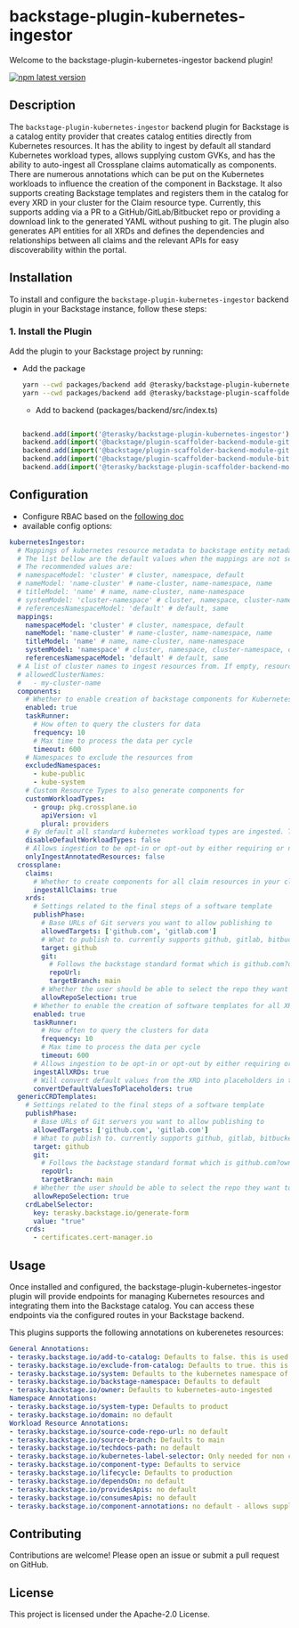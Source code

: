 # backstage-plugin-kubernetes-ingestor

Welcome to the backstage-plugin-kubernetes-ingestor backend plugin!

[![npm latest version](https://img.shields.io/npm/v/@terasky/backstage-plugin-kubernetes-ingestor/latest.svg)](https://www.npmjs.com/package/@terasky/backstage-plugin-kubernetes-ingestor)

## Description

The `backstage-plugin-kubernetes-ingestor` backend plugin for Backstage is a catalog entity provider that creates catalog entities directly from Kubernetes resources. It has the ability to ingest by default all standard Kubernetes workload types, allows supplying custom GVKs, and has the ability to auto-ingest all Crossplane claims automatically as components. There are numerous annotations which can be put on the Kubernetes workloads to influence the creation of the component in Backstage. It also supports creating Backstage templates and registers them in the catalog for every XRD in your cluster for the Claim resource type. Currently, this supports adding via a PR to a GitHub/GitLab/Bitbucket repo or providing a download link to the generated YAML without pushing to git. The plugin also generates API entities for all XRDs and defines the dependencies and relationships between all claims and the relevant APIs for easy discoverability within the portal.

## Installation

To install and configure the `backstage-plugin-kubernetes-ingestor` backend plugin in your Backstage instance, follow these steps:

### 1. Install the Plugin

Add the plugin to your Backstage project by running:

* Add the package
  ```bash
  yarn --cwd packages/backend add @terasky/backstage-plugin-kubernetes-ingestor
  yarn --cwd packages/backend add @terasky/backstage-plugin-scaffolder-backend-module-terasky-utils
  ```
  * Add to backend (packages/backend/src/index.ts)
  ```javascript
  
  backend.add(import('@terasky/backstage-plugin-kubernetes-ingestor'));
  backend.add(import('@backstage/plugin-scaffolder-backend-module-github'));
  backend.add(import('@backstage/plugin-scaffolder-backend-module-gitlab'));
  backend.add(import('@backstage/plugin-scaffolder-backend-module-bitbucket'));
  backend.add(import('@terasky/backstage-plugin-scaffolder-backend-module-terasky-utils'));
  ```

## Configuration
* Configure RBAC based on the [following doc](./K8S_RBAC.md)
* available config options:
```yaml
kubernetesIngestor:
  # Mappings of kubernetes resource metadata to backstage entity metadata 
  # The list bellow are the default values when the mappings are not set in the app-config.yaml
  # The recommended values are:
  # namespaceModel: 'cluster' # cluster, namespace, default
  # nameModel: 'name-cluster' # name-cluster, name-namespace, name
  # titleModel: 'name' # name, name-cluster, name-namespace
  # systemModel: 'cluster-namespace' # cluster, namespace, cluster-namespace, default
  # referencesNamespaceModel: 'default' # default, same
  mappings:
    namespaceModel: 'cluster' # cluster, namespace, default
    nameModel: 'name-cluster' # name-cluster, name-namespace, name
    titleModel: 'name' # name, name-cluster, name-namespace
    systemModel: 'namespace' # cluster, namespace, cluster-namespace, default
    referencesNamespaceModel: 'default' # default, same
  # A list of cluster names to ingest resources from. If empty, resources from all clusters under kubernetes.clusterLocatorMethods.clusters will be ingested.
  # allowedClusterNames:
  #   - my-cluster-name
  components:
    # Whether to enable creation of backstage components for Kubernetes workloads
    enabled: true
    taskRunner:
      # How often to query the clusters for data
      frequency: 10
      # Max time to process the data per cycle
      timeout: 600 
    # Namespaces to exclude the resources from
    excludedNamespaces: 
      - kube-public
      - kube-system
    # Custom Resource Types to also generate components for
    customWorkloadTypes:
      - group: pkg.crossplane.io
        apiVersion: v1
        plural: providers
    # By default all standard kubernetes workload types are ingested. This allows you to disable this behavior
    disableDefaultWorkloadTypes: false
    # Allows ingestion to be opt-in or opt-out by either requiring or not a dedicated annotation to ingest a resource (terasky.backstage.io/add-to-catalog or terasky.backstage.io/exclude-from-catalog)
    onlyIngestAnnotatedResources: false
  crossplane:
    claims:
      # Whether to create components for all claim resources in your cluster
      ingestAllClaims: true
    xrds:
      # Settings related to the final steps of a software template
      publishPhase:
        # Base URLs of Git servers you want to allow publishing to
        allowedTargets: ['github.com', 'gitlab.com']
        # What to publish to. currently supports github, gitlab, bitbucket, and YAML (provides a link to download the file)
        target: github
        git:
          # Follows the backstage standard format which is github.com?owner=<REPO OWNER>&repo=<REPO NAME>
          repoUrl: 
          targetBranch: main
        # Whether the user should be able to select the repo they want to push the manifest to or not
        allowRepoSelection: true
      # Whether to enable the creation of software templates for all XRDs
      enabled: true
      taskRunner:
        # How often to query the clusters for data
        frequency: 10
        # Max time to process the data per cycle
        timeout: 600 
      # Allows ingestion to be opt-in or opt-out by either requiring or not a dedicated annotation to ingest a xrd (terasky.backstage.io/add-to-catalog or terasky.backstage.io/exclude-from-catalog)
      ingestAllXRDs: true
      # Will convert default values from the XRD into placeholders in the UI instead of always adding them to the generated manifest.
      convertDefaultValuesToPlaceholders: true
  genericCRDTemplates:
    # Settings related to the final steps of a software template
    publishPhase:
      # Base URLs of Git servers you want to allow publishing to
      allowedTargets: ['github.com', 'gitlab.com']
      # What to publish to. currently supports github, gitlab, bitbucket, and YAML (provides a link to download the file)
      target: github
      git:
        # Follows the backstage standard format which is github.com?owner=<REPO OWNER>&repo=<REPO NAME>
        repoUrl: 
        targetBranch: main
      # Whether the user should be able to select the repo they want to push the manifest to or not
      allowRepoSelection: true
    crdLabelSelector:
      key: terasky.backstage.io/generate-form
      value: "true"
    crds:
      - certificates.cert-manager.io
```

## Usage
Once installed and configured, the backstage-plugin-kubernetes-ingestor plugin will provide endpoints for managing Kubernetes resources and integrating them into the Backstage catalog. You can access these endpoints via the configured routes in your Backstage backend.

This plugins supports the following annotations on kuberenetes resources:
```yaml
General Annotations:
- terasky.backstage.io/add-to-catalog: Defaults to false. this is used when onlyIngestAnnotatedResources is set to true and or when ingestAllXRDs is set to false in the app-config.yaml
- terasky.backstage.io/exclude-from-catalog: Defaults to true. this is used when onlyIngestAnnotatedResources is set to false and or when ingestAllXRDs is set to true in the app-config.yaml
- terasky.backstage.io/system: Defaults to the kubernetes namespace of the resource
- terasky.backstage.io/backstage-namespace: Defaults to default
- terasky.backstage.io/owner: Defaults to kubernetes-auto-ingested
Namespace Annotations:
- terasky.backstage.io/system-type: Defaults to product
- terasky.backstage.io/domain: no default
Workload Resource Annotations:
- terasky.backstage.io/source-code-repo-url: no default
- terasky.backstage.io/source-branch: Defaults to main
- terasky.backstage.io/techdocs-path: no default
- terasky.backstage.io/kubernetes-label-selector: Only needed for non crossplane claims
- terasky.backstage.io/component-type: Defaults to service
- terasky.backstage.io/lifecycle: Defaults to production
- terasky.backstage.io/dependsOn: no default
- terasky.backstage.io/providesApis: no default
- terasky.backstage.io/consumesApis: no default
- terasky.backstage.io/component-annotations: no default - allows supplying nested annotation key value pairs to be added to components
```


## Contributing
Contributions are welcome! Please open an issue or submit a pull request on GitHub.

## License
This project is licensed under the Apache-2.0 License.
